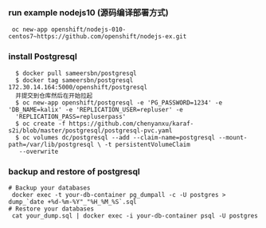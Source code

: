 
### run example nodejs10 (源码编译部署方式)
```commandline
 oc new-app openshift/nodejs-010-centos7~https://github.com/openshift/nodejs-ex.git
```



### install Postgresql
```commandline
  $ docker pull sameersbn/postgresql
  $ docker tag sameersbn/postgresql 172.30.14.164:5000/openshift/postgresql
  并提交到仓库然后在开始拉起
  $ oc new-app openshift/postgresql -e 'PG_PASSWORD=1234' -e 'DB_NAME=kalix' -e 'REPLICATION_USER=repluser' -e 
  'REPLICATION_PASS=repluserpass'
  $ oc create -f https://github.com/chenyanxu/karaf-s2i/blob/master/postgresql/postgresql-pvc.yaml
  $ oc volumes dc/postgresql --add --claim-name=postgresql --mount-path=/var/lib/postgresql \ -t persistentVolumeClaim
   --overwrite
```



### backup and restore of postgresql
```batch
# Backup your databases
 docker exec -t your-db-container pg_dumpall -c -U postgres > dump_`date +%d-%m-%Y"_"%H_%M_%S`.sql
# Restore your databases
 cat your_dump.sql | docker exec -i your-db-container psql -U postgres
 ```